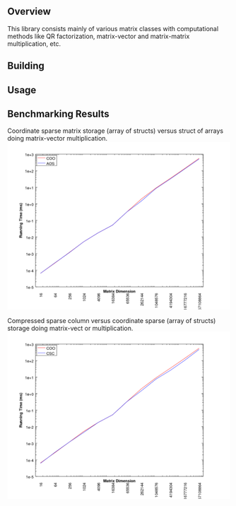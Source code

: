 ## Overview
This library consists mainly of various matrix classes with computational methods like QR factorization, matrix-vector and matrix-matrix multiplication, etc.

## Building


## Usage

## Benchmarking Results
Coordinate sparse matrix storage (array of structs) versus struct of arrays doing matrix-vector multiplication.
<img src="./graphs/AOSvsCOOcomparison.png" alt="AOSvsCOO" width="600px" />

Compressed sparse column versus coordinate sparse (array of structs) storage doing matrix-vect
or multiplication.
<img src="./graphs/CSCvsCOOcomparison.png" alt="CSCvsCOO" width="600px" />
